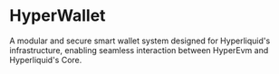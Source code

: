 # HyperWallet
A modular and secure smart wallet system designed for Hyperliquid's infrastructure, enabling seamless interaction between HyperEvm and Hyperliquid's Core.
